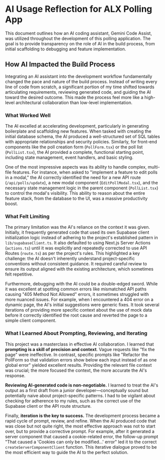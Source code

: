 # AI Usage Reflection for ALX Polling App

This document outlines how an AI coding assistant, Gemini Code Assist, was utilized throughout the development of this polling application. The goal is to provide transparency on the role of AI in the build process, from initial scaffolding to debugging and feature implementation.

## How AI Impacted the Build Process

Integrating an AI assistant into the development workflow fundamentally changed the pace and nature of the build process. Instead of writing every line of code from scratch, a significant portion of my time shifted towards articulating requirements, reviewing generated code, and guiding the AI toward the desired outcome. This made the process feel more like a high-level architectural collaboration than low-level implementation.

### What Worked Well

The AI excelled at accelerating development, particularly in generating boilerplate and scaffolding new features. When tasked with creating the initial database schema, the AI produced a well-structured set of SQL tables with appropriate relationships and security policies. Similarly, for front-end components like the poll creation form (`PollForm.tsx`) or the poll list (`PollList.tsx`), the AI provided a complete, functional starting point, including state management, event handlers, and basic styling.

One of the most impressive aspects was its ability to handle complex, multi-file features. For instance, when asked to "implement a feature to edit polls in a modal," the AI correctly identified the need for a new API route (`/api/polls/update`), a new modal component (`EditPollModal.tsx`), and the necessary state management logic in the parent component (`PollList.tsx`) to control the modal's visibility. This ability to reason about the entire feature stack, from the database to the UI, was a massive productivity boost.

### What Felt Limiting

The primary limitation was the AI's reliance on the context it was given. Initially, it frequently generated code that used its own Supabase client initialization logic instead of adhering to the project's established pattern in `lib/supabaseClient.ts`. It also defaulted to using Next.js Server Actions (`actions.ts`) until it was explicitly and repeatedly corrected to use API Routes (`route.ts`) as per the project's rules. This highlighted a key challenge: the AI doesn't inherently understand project-specific conventions without consistent guidance. It required careful review to ensure its output aligned with the existing architecture, which sometimes felt repetitive.

Furthermore, debugging with the AI could be a double-edged sword. While it was excellent at spotting common errors like mismatched API paths causing "405 Method Not Allowed" errors, it sometimes struggled with more nuanced issues. For example, when I encountered a 404 error on a dynamic page, the AI's initial suggestions were generic fixes. It took several iterations of providing more specific context about the use of mock data before it correctly identified the root cause and reverted the page to a simple client component.

### What I Learned About Prompting, Reviewing, and Iterating

This project was a masterclass in effective AI collaboration. I learned that **prompting is a skill of precision and context**. Vague requests like "fix the page" were ineffective. In contrast, specific prompts like "Refactor the PollForm so that validation errors show below each input instead of as one global error" yielded excellent results. Providing the relevant file context was crucial; the more focused the context, the more accurate the AI's response.

**Reviewing AI-generated code is non-negotiable.** I learned to treat the AI's output as a first draft from a junior developer—conceptually sound but potentially naive about project-specific patterns. I had to be vigilant about checking for adherence to my rules, such as the correct use of the Supabase client or the API route structure.

Finally, **iteration is the key to success.** The development process became a rapid cycle of prompt, review, and refine. When the AI produced code that was close but not quite right, the most effective approach was not to start over, but to provide a corrective prompt. For example, after it generated a server component that caused a cookie-related error, the follow-up prompt "That caused a 'Cookies can only be modified...' error" led it to the correct `createServerComponentClient` function. This iterative dialogue proved to be the most efficient way to guide the AI to the perfect solution.

